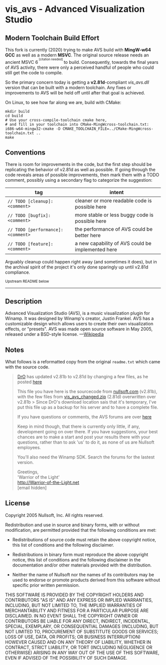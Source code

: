 # vis_avs - Advanced Visualization Studio

## Modern Toolchain Build Effort

This fork is currently (2020) trying to make AVS build with **MingW-w64 GCC** as well as
a modern **MSVC**. The original source release needs an ancient MSVC 6<sup><sup>
[citation needed] </sup></sup> to build. Consequently, towards the final years of AVS
activity, there were only a perceived handful of people who could still get the code to
compile.

So the primary concern today is getting a **v2.81d**-compliant *vis_avs.dll* version
that can be built with a modern toolchain. Any fixes or improvements to AVS will be held
off until after that goal is achieved.

On Linux, to see how far along we are, build with CMake:

```shell
mkdir build
cd build
# Use your cross-compile-toolchain cmake here,
# and fill in your toolchain into CMake-MingWcross-toolchain.txt:
i686-w64-mingw32-cmake -D CMAKE_TOOLCHAIN_FILE=../CMake-MingWcross-toolchain.txt ..
make
```


## Conventions

There is room for improvements in the code, but the first step should be replicating the
behavior of v2.81d as well as possible. If going through the code reveals areas of
possible improvements, then mark them with a TODO comment, possibly using a secondary
flag to categorize the suggestion:

| tag | intent |
|-----|--------|
|`// TODO [cleanup]: <comment>`    |cleaner or more readable code is possible here   |
|`// TODO [bugfix]: <comment>`     |more stable or less buggy code is possible here  |
|`// TODO [performance]: <comment>`|the performance of AVS could be better here      |
|`// TODO [feature]: <comment>`    |a new capability of AVS could be implemented here|

Arguably cleanup could happen right away (and sometimes it does), but in the archival
spirit of the project it's only done sparingly up until v2.81d compliance.


<sub>Upstream README below</sub>

---

## Description

Advanced Visualization Studio (AVS), is a music visualization plugin for Winamp. It was designed by Winamp's creator, Justin Frankel. AVS has a customizable design which allows users to create their own visualization effects, or "presets". AVS was made open source software in May 2005, released under a BSD-style license. —[Wikipedia](http://en.wikipedia.org/wiki/Advanced_Visualization_Studio)

## Notes

What follows is a reformatted copy from the original `readme.txt` which came with the source code.

> [DrO](http://forums.winamp.com/member.php?s=&action=getinfo&userid=122037) has updated v2.81b to v2.81d by changing a few files, as he posted [here](http://forums.winamp.com/showthread.php?postid=2054764#post2054764)  
>
> This file you have here is the sourcecode from [nullsoft.com](http://www.nullsoft.com/free/avs/) (v2.81b), with the few files from [vis_avs_changed.zip](http://www.nunzioweb.com/daz/temp/avs/vis_avs_changed.zip) (2.81d) overwritten over v2.81b  >
> Since DrO's download location sais that it's temporary, I've put this file up as a backup for his server and to have a complete file.  
>
> If you have questions or comments, the AVS forums are over [here](http://forums.winamp.com/forumdisplay.php?s=&forumid=85)  
>
> Keep in mind though, that there is currently only little, if any, development going on over there. If you have suggestions, your best chances are to make a start and post your results there with your questions, rather than to ask 'us' to do it, as none of  us are Nullsoft employees.  
>
> You'll also need the Winamp SDK. Search the forums for the lastest version.  
>
> Greetings,  
> 'Warrior of the Light'  
> http://Warrior-of-the-Light.net  
> [email hidden]

## License

Copyright 2005 Nullsoft, Inc.
All rights reserved.

Redistribution and use in source and binary forms, with or without modification, 
are permitted provided that the following conditions are met:

  * Redistributions of source code must retain the above copyright notice,
    this list of conditions and the following disclaimer. 

  * Redistributions in binary form must reproduce the above copyright notice,
    this list of conditions and the following disclaimer in the documentation
    and/or other materials provided with the distribution. 

  * Neither the name of Nullsoft nor the names of its contributors may be used to 
    endorse or promote products derived from this software without specific prior written permission. 
 
THIS SOFTWARE IS PROVIDED BY THE COPYRIGHT HOLDERS AND CONTRIBUTORS "AS IS" AND ANY EXPRESS OR 
IMPLIED WARRANTIES, INCLUDING, BUT NOT LIMITED TO, THE IMPLIED WARRANTIES OF MERCHANTABILITY AND 
FITNESS FOR A PARTICULAR PURPOSE ARE DISCLAIMED. IN NO EVENT SHALL THE COPYRIGHT OWNER OR 
CONTRIBUTORS BE LIABLE FOR ANY DIRECT, INDIRECT, INCIDENTAL, SPECIAL, EXEMPLARY, OR CONSEQUENTIAL
DAMAGES (INCLUDING, BUT NOT LIMITED TO, PROCUREMENT OF SUBSTITUTE GOODS OR SERVICES; LOSS OF USE,
DATA, OR PROFITS; OR BUSINESS INTERRUPTION) HOWEVER CAUSED AND ON ANY THEORY OF LIABILITY, WHETHER
IN CONTRACT, STRICT LIABILITY, OR TORT (INCLUDING NEGLIGENCE OR OTHERWISE) ARISING IN ANY WAY OUT 
OF THE USE OF THIS SOFTWARE, EVEN IF ADVISED OF THE POSSIBILITY OF SUCH DAMAGE.
